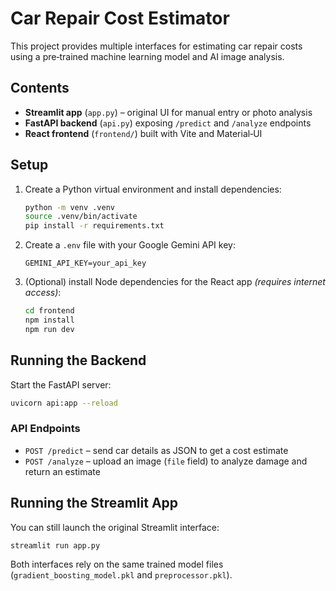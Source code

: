 # Car Repair Cost Estimator

This project provides multiple interfaces for estimating car repair costs using a pre‑trained machine learning model and AI image analysis.

## Contents

- **Streamlit app** (`app.py`) – original UI for manual entry or photo analysis
- **FastAPI backend** (`api.py`) exposing `/predict` and `/analyze` endpoints
- **React frontend** (`frontend/`) built with Vite and Material‑UI

## Setup

1. Create a Python virtual environment and install dependencies:
   ```bash
   python -m venv .venv
   source .venv/bin/activate
   pip install -r requirements.txt
   ```
2. Create a `.env` file with your Google Gemini API key:
   ```
   GEMINI_API_KEY=your_api_key
   ```
3. (Optional) install Node dependencies for the React app *(requires internet access)*:
   ```bash
   cd frontend
   npm install
   npm run dev
   ```

## Running the Backend

Start the FastAPI server:

```bash
uvicorn api:app --reload
```

### API Endpoints

- `POST /predict` – send car details as JSON to get a cost estimate
- `POST /analyze` – upload an image (`file` field) to analyze damage and return an estimate

## Running the Streamlit App

You can still launch the original Streamlit interface:

```bash
streamlit run app.py
```

Both interfaces rely on the same trained model files (`gradient_boosting_model.pkl` and `preprocessor.pkl`).

